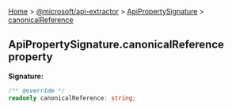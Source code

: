 [Home](./index) &gt; [@microsoft/api-extractor](./api-extractor.md) &gt; [ApiPropertySignature](./api-extractor.apipropertysignature.md) &gt; [canonicalReference](./api-extractor.apipropertysignature.canonicalreference.md)

## ApiPropertySignature.canonicalReference property


<b>Signature:</b>

```typescript
/** @override */
readonly canonicalReference: string;
```
